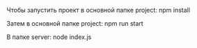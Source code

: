 Чтобы запустить проект в основной папке project:
npm install

Затем в основной папке project:
npm run start

В папке server:
node index.js 